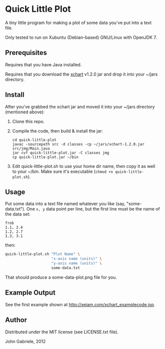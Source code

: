 # Quick Little Plot

A tiny little program for making a plot of some data you've put into a
text file.

Only tested to run on Xubuntu (Debian-based) GNU/Linux with OpenJDK 7.



## Prerequisites

Requires that you have Java installed.

Requires that you download the [xchart](http://xeiam.com/xchart.jsp)
v1.2.0 jar and drop it into your ~/jars directory.



## Install

After you've grabbed the xchart jar and moved it into your ~/jars
directory (mentioned above):

 1. Clone this repo.

 2. Compile the code, then build & install the jar:

        cd quick-little-plot
        javac -sourcepath src -d classes -cp ~/jars/xchart-1.2.0.jar src/jmg/Main.java
        jar cvf quick-little-plot.jar -C classes jmg
        cp quick-little-plot.jar ~/bin

 3. Edit quick-little-plot.sh to use your home dir name, then copy it
    as well to your ~/bin. Make sure it's executable (`chmod +x
    quick-little-plot.sh`).


## Usage

Put some data into a text file named whatever you like (say,
"some-data.txt"). One `x, y` data point per line, but the first line
must be the name of the data set:

```
frob
1.1, 2.4
1.2, 2.7
1.3, 3.1
```

then:

```bash
quick-little-plot.sh "Plot Name" \
                     "x-axis name (units)" \
                     "y-axis name (units)" \
                     some-data.txt
```

That should produce a some-data-plot.png file for you.



## Example Output

See the first example shown at <http://xeiam.com/xchart_examplecode.jsp>.



## Author

Distributed under the MIT license (see LICENSE.txt file).

John Gabriele, 2012
